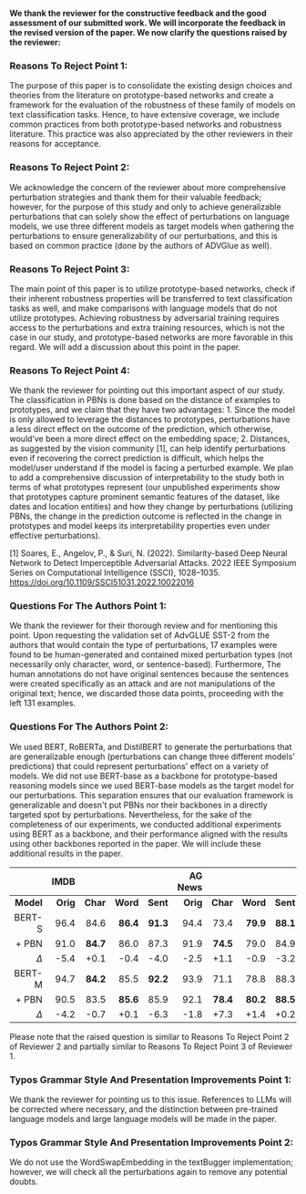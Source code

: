 **We thank the reviewer for the constructive feedback and the good assessment of our submitted work. We will incorporate the feedback in the revised version of the paper. We now clarify the questions raised by the reviewer:**


### Reasons To Reject Point 1:

The purpose of this paper is to consolidate the existing design choices and theories from the literature on prototype-based networks and create a framework for the evaluation of the robustness of these family of models on text classification tasks. Hence, to have extensive coverage, we include common practices from both prototype-based networks and robustness literature. This practice was also appreciated by the other reviewers in their reasons for acceptance.


### Reasons To Reject Point 2:

We acknowledge the concern of the reviewer about more comprehensive perturbation strategies and thank them for their valuable feedback; however, for the purpose of this study and only to achieve generalizable perturbations that can solely show the effect of perturbations on language models, we use three different models as target models when gathering the perturbations to ensure generalizability of our perturbations, and this is based on common practice (done by the authors of ADVGlue as well). 


### Reasons To Reject Point 3:

The main point of this paper is to utilize prototype-based networks, check if their inherent robustness properties will be transferred to text classification tasks as well, and make comparisons with language models that do not utilize prototypes. Achieving robustness by adversarial training requires access to the perturbations and extra training resources, which is not the case in our study, and prototype-based networks are more favorable in this regard. We will add a discussion about this point in the paper.

### Reasons To Reject Point 4:

We thank the reviewer for pointing out this important aspect of our study. The classification in PBNs is done based on the distance of examples to prototypes, and we claim that they have two advantages: 1. Since the model is only allowed to leverage the distances to prototypes, perturbations have a less direct effect on the outcome of the prediction, which otherwise, would’ve been a more direct effect on the embedding space; 2. Distances, as suggested by the vision community [1], can help identify perturbations even if recovering the correct prediction is difficult, which helps the model/user understand if the model is facing a perturbed example. We plan to add a comprehensive discussion of interpretability to the study both in terms of what prototypes represent (our unpublished experiments show that prototypes capture prominent semantic features of the dataset, like dates and location entities) and how they change by perturbations (utilizing PBNs, the change in the prediction outcome is reflected in the change in prototypes and model keeps its interpretability properties even under effective perturbations).

[1] Soares, E., Angelov, P., & Suri, N. (2022). Similarity-based Deep Neural Network to Detect Imperceptible Adversarial Attacks. 2022 IEEE Symposium Series on Computational Intelligence (SSCI), 1028–1035. https://doi.org/10.1109/SSCI51031.2022.10022016


### Questions For The Authors Point 1:

We thank the reviewer for their thorough review and for mentioning this point. Upon requesting the validation set of AdvGLUE SST-2 from the authors that would contain the type of perturbations, 17 examples were found to be human-generated and contained mixed perturbation types (not necessarily only character, word, or sentence-based). Furthermore, The human annotations do not have original sentences because the sentences were created specifically as an attack and are not manipulations of the original text; hence, we discarded those data points, proceeding with the left 131 examples. 


### Questions For The Authors Point 2:

We used BERT, RoBERTa, and DistilBERT to generate the perturbations that are generalizable enough (perturbations can change three different models' predictions) that could represent perturbations' effect on a variety of models. We did not use BERT-base as a backbone for prototype-based reasoning models since we used BERT-base models as the target model for our perturbations. This separation ensures that our evaluation framework is generalizable and doesn't put PBNs nor their backbones in a directly targeted spot by perturbations. Nevertheless, for the sake of the completeness of our experiments, we conducted additional experiments using BERT as a backbone, and their performance aligned with the results using other backbones reported in the paper. We will include these additional results in the paper. 


|           |     IMDB |          |          |          |  AG News |          |          |          |  DBPedia |          |          |          |    SST-2 |          |
|----------:|---------:|---------:|---------:|---------:|---------:|---------:|---------:|---------:|---------:|---------:|---------:|---------:|---------:|---------:|
| **Model** | **Orig** | **Char** | **Word** | **Sent** | **Orig** | **Char** | **Word** | **Sent** | **Orig** | **Char** | **Word** | **Sent** | **Orig** |  **Adv** |
|    BERT-S |     96.4 |     84.6 | **86.4** | **91.3** |     94.4 |     73.4 | **79.9** | **88.1** |     97.9 |     58.8 |     57.9 | **97.8** |     84.7 |     40.7 |
|    \+ PBN |     91.0 | **84.7** |     86.0 |     87.3 |     91.9 | **74.5** |     79.0 |     84.9 |     98.9 | **67.4** | **73.5** |     97.0 |     76.2 | **44.0** |
|       *Δ* |     -5.4 |     +0.1 |     -0.4 |     -4.0 |     -2.5 |     +1.1 |     -0.9 |     -3.2 |     +1.0 |     +8.6 |    +15.6 |     -0.8 |     -8.5 |     +3.3 |
|    BERT-M |     94.7 | **84.2** |     85.5 | **92.2** |     93.9 |     71.1 |     78.8 |     88.3 |     98.4 |     66.2 |     60.5 | **98.0** |     83.9 |     40.9 |
|    \+ PBN |     90.5 |     83.5 | **85.6** |     85.9 |     92.1 | **78.4** | **80.2** | **88.5** |     96.5 | **69.0** | **75.5** |     97.4 |     77.8 | **46.3** |
|       *Δ* |     -4.2 |     -0.7 |     +0.1 |     -6.3 |     -1.8 |     +7.3 |     +1.4 |     +0.2 |     -1.9 |     +2.8 |    +15.0 |     -0.6 |     -6.1 |     +5.4 |

Please note that the raised question is similar to Reasons To Reject Point 2 of Reviewer 2 and partially similar to Reasons To Reject Point 3 of Reviewer 1.

### Typos Grammar Style And Presentation Improvements Point 1:

We thank the reviewer for pointing us to this issue. References to LLMs will be corrected where necessary, and the distinction between pre-trained language models and large language models will be made in the paper.


### Typos Grammar Style And Presentation Improvements Point 2:

We do not use the WordSwapEmbedding in the textBugger implementation; however, we will check all the perturbations again to remove any potential doubts.
